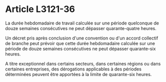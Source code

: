 # Article L3121-36

La durée hebdomadaire de travail calculée sur une période quelconque de douze semaines consécutives ne peut dépasser quarante-quatre heures.

Un décret pris après conclusion d'une convention ou d'un accord collectif de branche peut prévoir que cette durée hebdomadaire calculée sur une période de douze semaines consécutives ne peut dépasser quarante-six heures.

A titre exceptionnel dans certains secteurs, dans certaines régions ou dans certaines entreprises, des dérogations applicables à des périodes déterminées peuvent être apportées à la limite de quarante-six heures.